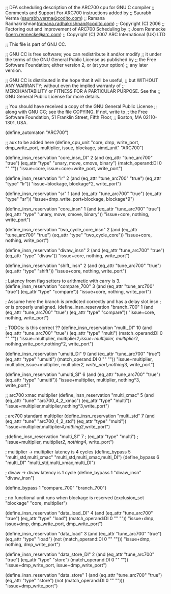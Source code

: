 ;; DFA scheduling description of the ARC700 cpu for GNU C compiler
;;    Comments and Support For ARC700 instructions added by
;;    Saurabh Verma (saurabh.verma@codito.com)
;;    Ramana Radhakrishnan(ramana.radhakrishnan@codito.com)
;; Copyright (C) 2006
;;    Factoring out and improvement of ARC700 Scheduling by
;;    Joern Rennecke (joern.rennecke@arc.com)
;; Copyright (C) 2007 ARC International (UK) LTD

;; This file is part of GNU CC.

;; GNU CC is free software; you can redistribute it and/or modify
;; it under the terms of the GNU General Public License as published by
;; the Free Software Foundation; either version 2, or (at your option)
;; any later version.

;; GNU CC is distributed in the hope that it will be useful,
;; but WITHOUT ANY WARRANTY; without even the implied warranty of
;; MERCHANTABILITY or FITNESS FOR A PARTICULAR PURPOSE.  See the
;; GNU General Public License for more details.

;; You should have received a copy of the GNU General Public License
;; along with GNU CC; see the file COPYING.  If not, write to
;; the Free Software Foundation, 51 Franklin Street, Fifth Floor,
;; Boston, MA 02110-1301, USA.

(define_automaton "ARC700")

;; aux to be added here
(define_cpu_unit "core, dmp,  write_port, dmp_write_port, multiplier, issue, blockage, simd_unit" "ARC700")

(define_insn_reservation "core_insn_DI" 2
  (and (eq_attr "tune_arc700" "true")
       (eq_attr "type" "unary, move, cmove, binary")
       (match_operand:DI 0 "" ""))
  "issue+core, issue+core+write_port, write_port")

(define_insn_reservation "lr" 2
  (and (eq_attr "tune_arc700" "true")
       (eq_attr "type" "lr"))
  "issue+blockage, blockage*2, write_port")

(define_insn_reservation "sr" 1
  (and (eq_attr "tune_arc700" "true")
       (eq_attr "type" "sr"))
  "issue+dmp_write_port+blockage, blockage*9")

(define_insn_reservation "core_insn" 1
  (and (eq_attr "tune_arc700" "true")
       (eq_attr "type" "unary, move, cmove, binary"))
  "issue+core, nothing, write_port")

(define_insn_reservation "two_cycle_core_insn" 2
  (and (eq_attr "tune_arc700" "true")
       (eq_attr "type" "two_cycle_core"))
  "issue+core, nothing, write_port")

(define_insn_reservation "divaw_insn" 2
  (and (eq_attr "tune_arc700" "true")
       (eq_attr "type" "divaw"))
  "issue+core, nothing, write_port")

(define_insn_reservation "shift_insn" 2
  (and (eq_attr "tune_arc700" "true")
       (eq_attr "type" "shift"))
  "issue+core, nothing, write_port")

; Latency from flag setters to arithmetic with carry is 3.
(define_insn_reservation "compare_700" 3
  (and (eq_attr "tune_arc700" "true")
       (eq_attr "type" "compare"))
  "issue+core, nothing, write_port")

; Assume here the branch is predicted correctly and has a delay slot insn
; or is properly unaligned.
(define_insn_reservation "branch_700" 1
  (and (eq_attr "tune_arc700" "true")
       (eq_attr "type" "compare"))
  "issue+core, nothing, write_port")

; TODOs: is this correct ??
(define_insn_reservation "multi_DI" 10
  (and (eq_attr "tune_arc700" "true")
       (eq_attr "type" "multi")
       (match_operand:DI 0 "" ""))
  "issue+multiplier, multiplier*2,issue+multiplier, multiplier*2, 
   nothing,write_port,nothing*2, write_port")

(define_insn_reservation "umulti_DI" 9
  (and (eq_attr "tune_arc700" "true")
       (eq_attr "type" "umulti")
       (match_operand:DI 0 "" ""))
  "issue+multiplier, multiplier,issue+multiplier, multiplier*2, 
   write_port,nothing*3, write_port")

(define_insn_reservation "umulti_SI" 6
  (and (eq_attr "tune_arc700" "true")
       (eq_attr "type" "umulti"))
  "issue+multiplier, multiplier, nothing*3, write_port")

;; arc700 xmac multiplier
(define_insn_reservation "multi_xmac" 5
  (and (eq_attr "tune" "arc700_4_2_xmac")
       (eq_attr "type" "multi"))
  "issue+multiplier,multiplier,nothing*3,write_port")

; arc700 standard multiplier
(define_insn_reservation "multi_std" 7
  (and (eq_attr "tune" "arc700_4_2_std")
       (eq_attr "type" "multi"))
  "issue+multiplier,multiplier*4,nothing*2,write_port")

;(define_insn_reservation "multi_SI" 7
;       (eq_attr "type" "multi")
;  "issue+multiplier, multiplier*2, nothing*4, write_port")

; multiplier -> multiplier latency is 4 cycles
(define_bypass 5 "multi_std,multi_xmac" "multi_std,multi_xmac,multi_DI")
(define_bypass 6 "multi_DI" "multi_std,multi_xmac,multi_DI")

; divaw -> divaw latency is 1 cycle
(define_bypass 1 "divaw_insn" "divaw_insn")

(define_bypass 1 "compare_700" "branch_700")

; no functional unit runs when blockage is reserved
(exclusion_set "blockage" "core, multiplier")

(define_insn_reservation "data_load_DI" 4
  (and (eq_attr "tune_arc700" "true")
       (eq_attr "type" "load")
       (match_operand:DI 0 "" ""))
  "issue+dmp, issue+dmp, dmp_write_port, dmp_write_port")

(define_insn_reservation "data_load" 3
  (and (eq_attr "tune_arc700" "true")
       (eq_attr "type" "load")
       (not (match_operand:DI 0 "" "")))
  "issue+dmp, nothing, dmp_write_port")

(define_insn_reservation "data_store_DI" 2
  (and (eq_attr "tune_arc700" "true")
       (eq_attr "type" "store")
       (match_operand:DI 0 "" ""))
  "issue+dmp_write_port, issue+dmp_write_port")

(define_insn_reservation "data_store" 1
  (and (eq_attr "tune_arc700" "true")
       (eq_attr "type" "store")
       (not (match_operand:DI 0 "" "")))
  "issue+dmp_write_port")
